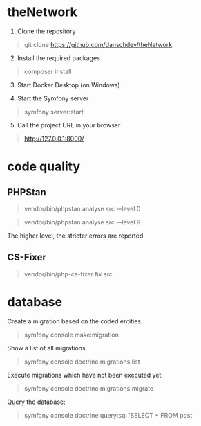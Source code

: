 # theNetwork
1. Clone the repository
> git clone https://github.com/danschdev/theNetwork
2. Install the required packages
> composer install
3. Start Docker Desktop (on Windows)
>
4. Start the Symfony server
> symfony server:start
5. Call the project URL in your browser
> http://127.0.0.1:8000/

# code quality
## PHPStan
> vendor/bin/phpstan analyse src --level 0 

> vendor/bin/phpstan analyse src --level 9

The higher level, the stricter errors are reported
## CS-Fixer
> vendor/bin/php-cs-fixer fix src

# database
Create a migration based on the coded entities:
> symfony console make:migration

Show a list of all migrations
> symfony console doctrine:migrations:list

Execute migrations which have not been executed yet:
>  symfony console doctrine:migrations:migrate

Query the database:
> symfony console doctrine:query:sql 'SELECT * FROM post'